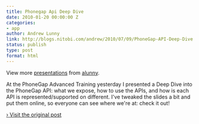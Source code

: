```yaml
---
title: Phonegap Api Deep Dive
date: 2010-01-20 00:00:00 Z
categories:
- app
author: Andrew Lunny
link: http://blogs.nitobi.com/andrew/2010/07/09/PhoneGap-API-Deep-Dive
status: publish
type: post
format: html
---
```


View more [presentations](http://www.slideshare.net/) from [alunny](http://www.slideshare.net/alunny).

At the PhoneGap Advanced Training yesterday I presented a Deep Dive into the PhoneGap API: what we expose, how to use the APIs, and how is each API is represented/supported on different. I've tweaked the slides a bit and put them online, so everyone can see where we're at: check it out!

[› Visit the original post](http://blogs.nitobi.com/andrew/2010/07/09/PhoneGap-API-Deep-Dive)
